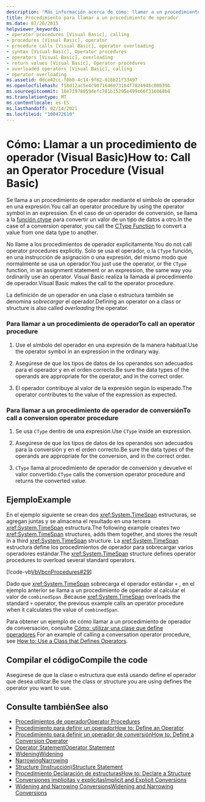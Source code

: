 ```yaml
---
description: 'Más información acerca de cómo: llamar a un procedimiento de operador (Visual Basic)'
title: Procedimiento para llamar a un procedimiento de operador
ms.date: 07/20/2015
helpviewer_keywords:
- operator procedures [Visual Basic], calling
- procedures [Visual Basic], operator
- procedure calls [Visual Basic], operator overloading
- syntax [Visual Basic], Operator procedures
- operators [Visual Basic], overloading
- return values [Visual Basic], Operator procedures
- overloaded operators [Visual Basic], calling
- operator overloading
ms.assetid: 0dce42cc-f0b0-4c14-9f62-018b21f33497
ms.openlocfilehash: f58d12ac5e4c9071646073184f7824946c00b39b
ms.sourcegitcommit: 10e719780594efc781b15295e499c66f316068b8
ms.translationtype: MT
ms.contentlocale: es-ES
ms.lasthandoff: 02/14/2021
ms.locfileid: "100472610"
---
```

# <a name="how-to-call-an-operator-procedure-visual-basic"></a><span data-ttu-id="80854-103">Cómo: Llamar a un procedimiento de operador (Visual Basic)</span><span class="sxs-lookup"><span data-stu-id="80854-103">How to: Call an Operator Procedure (Visual Basic)</span></span>

<span data-ttu-id="80854-104">Se llama a un procedimiento de operador mediante el símbolo de operador en una expresión.</span><span class="sxs-lookup"><span data-stu-id="80854-104">You call an operator procedure by using the operator symbol in an expression.</span></span> <span data-ttu-id="80854-105">En el caso de un operador de conversión, se llama a la [función ctype](../../../language-reference/functions/ctype-function.md) para convertir un valor de un tipo de datos a otro.</span><span class="sxs-lookup"><span data-stu-id="80854-105">In the case of a conversion operator, you call the [CType Function](../../../language-reference/functions/ctype-function.md) to convert a value from one data type to another.</span></span>  
  
 <span data-ttu-id="80854-106">No llame a los procedimientos de operador explícitamente.</span><span class="sxs-lookup"><span data-stu-id="80854-106">You do not call operator procedures explicitly.</span></span> <span data-ttu-id="80854-107">Solo se usa el operador, o la `CType` función, en una instrucción de asignación o una expresión, del mismo modo que normalmente se usa un operador.</span><span class="sxs-lookup"><span data-stu-id="80854-107">You just use the operator, or the `CType` function, in an assignment statement or an expression, the same way you ordinarily use an operator.</span></span> <span data-ttu-id="80854-108">Visual Basic realiza la llamada al procedimiento de operador.</span><span class="sxs-lookup"><span data-stu-id="80854-108">Visual Basic makes the call to the operator procedure.</span></span>  
  
 <span data-ttu-id="80854-109">La definición de un operador en una clase o estructura también se denomina *sobrecargar* el operador.</span><span class="sxs-lookup"><span data-stu-id="80854-109">Defining an operator on a class or structure is also called *overloading* the operator.</span></span>  
  
### <a name="to-call-an-operator-procedure"></a><span data-ttu-id="80854-110">Para llamar a un procedimiento de operador</span><span class="sxs-lookup"><span data-stu-id="80854-110">To call an operator procedure</span></span>  
  
1. <span data-ttu-id="80854-111">Use el símbolo del operador en una expresión de la manera habitual.</span><span class="sxs-lookup"><span data-stu-id="80854-111">Use the operator symbol in an expression in the ordinary way.</span></span>  
  
2. <span data-ttu-id="80854-112">Asegúrese de que los tipos de datos de los operandos son adecuados para el operador y en el orden correcto.</span><span class="sxs-lookup"><span data-stu-id="80854-112">Be sure the data types of the operands are appropriate for the operator, and in the correct order.</span></span>  
  
3. <span data-ttu-id="80854-113">El operador contribuye al valor de la expresión según lo esperado.</span><span class="sxs-lookup"><span data-stu-id="80854-113">The operator contributes to the value of the expression as expected.</span></span>  
  
### <a name="to-call-a-conversion-operator-procedure"></a><span data-ttu-id="80854-114">Para llamar a un procedimiento de operador de conversión</span><span class="sxs-lookup"><span data-stu-id="80854-114">To call a conversion operator procedure</span></span>  
  
1. <span data-ttu-id="80854-115">Se usa `CType` dentro de una expresión.</span><span class="sxs-lookup"><span data-stu-id="80854-115">Use `CType` inside an expression.</span></span>  
  
2. <span data-ttu-id="80854-116">Asegúrese de que los tipos de datos de los operandos son adecuados para la conversión y en el orden correcto.</span><span class="sxs-lookup"><span data-stu-id="80854-116">Be sure the data types of the operands are appropriate for the conversion, and in the correct order.</span></span>  
  
3. <span data-ttu-id="80854-117">`CType` llama al procedimiento de operador de conversión y devuelve el valor convertido.</span><span class="sxs-lookup"><span data-stu-id="80854-117">`CType` calls the conversion operator procedure and returns the converted value.</span></span>  
  
## <a name="example"></a><span data-ttu-id="80854-118">Ejemplo</span><span class="sxs-lookup"><span data-stu-id="80854-118">Example</span></span>  

 <span data-ttu-id="80854-119">En el ejemplo siguiente se crean dos <xref:System.TimeSpan> estructuras, se agregan juntas y se almacena el resultado en una tercera <xref:System.TimeSpan> estructura.</span><span class="sxs-lookup"><span data-stu-id="80854-119">The following example creates two <xref:System.TimeSpan> structures, adds them together, and stores the result in a third <xref:System.TimeSpan> structure.</span></span> <span data-ttu-id="80854-120">La <xref:System.TimeSpan> estructura define los procedimientos de operador para sobrecargar varios operadores estándar.</span><span class="sxs-lookup"><span data-stu-id="80854-120">The <xref:System.TimeSpan> structure defines operator procedures to overload several standard operators.</span></span>  
  
 [!code-vb[VbVbcnProcedures#29](~/samples/snippets/visualbasic/VS_Snippets_VBCSharp/VbVbcnProcedures/VB/Class1.vb#29)]  
  
 <span data-ttu-id="80854-121">Dado que <xref:System.TimeSpan> sobrecarga el operador estándar `+` , en el ejemplo anterior se llama a un procedimiento de operador al calcular el valor de `combinedSpan` .</span><span class="sxs-lookup"><span data-stu-id="80854-121">Because <xref:System.TimeSpan> overloads the standard `+` operator, the previous example calls an operator procedure when it calculates the value of `combinedSpan`.</span></span>  
  
 <span data-ttu-id="80854-122">Para obtener un ejemplo de cómo llamar a un procedimiento de operador de conversación, consulte [Cómo: utilizar una clase que define operadores](./how-to-use-a-class-that-defines-operators.md).</span><span class="sxs-lookup"><span data-stu-id="80854-122">For an example of calling a conversation operator procedure, see [How to: Use a Class that Defines Operators](./how-to-use-a-class-that-defines-operators.md).</span></span>  
  
## <a name="compile-the-code"></a><span data-ttu-id="80854-123">Compilar el código</span><span class="sxs-lookup"><span data-stu-id="80854-123">Compile the code</span></span>  

 <span data-ttu-id="80854-124">Asegúrese de que la clase o estructura que está usando define el operador que desea utilizar.</span><span class="sxs-lookup"><span data-stu-id="80854-124">Be sure the class or structure you are using defines the operator you want to use.</span></span>  
  
## <a name="see-also"></a><span data-ttu-id="80854-125">Consulte también</span><span class="sxs-lookup"><span data-stu-id="80854-125">See also</span></span>

- [<span data-ttu-id="80854-126">Procedimientos de operador</span><span class="sxs-lookup"><span data-stu-id="80854-126">Operator Procedures</span></span>](./operator-procedures.md)
- [<span data-ttu-id="80854-127">Procedimiento para definir un operador</span><span class="sxs-lookup"><span data-stu-id="80854-127">How to: Define an Operator</span></span>](./how-to-define-an-operator.md)
- [<span data-ttu-id="80854-128">Procedimiento para definir un operador de conversión</span><span class="sxs-lookup"><span data-stu-id="80854-128">How to: Define a Conversion Operator</span></span>](./how-to-define-a-conversion-operator.md)
- [<span data-ttu-id="80854-129">Operator Statement</span><span class="sxs-lookup"><span data-stu-id="80854-129">Operator Statement</span></span>](../../../language-reference/statements/operator-statement.md)
- [<span data-ttu-id="80854-130">Widening</span><span class="sxs-lookup"><span data-stu-id="80854-130">Widening</span></span>](../../../language-reference/modifiers/widening.md)
- [<span data-ttu-id="80854-131">Narrowing</span><span class="sxs-lookup"><span data-stu-id="80854-131">Narrowing</span></span>](../../../language-reference/modifiers/narrowing.md)
- [<span data-ttu-id="80854-132">Structure (Instrucción)</span><span class="sxs-lookup"><span data-stu-id="80854-132">Structure Statement</span></span>](../../../language-reference/statements/structure-statement.md)
- [<span data-ttu-id="80854-133">Procedimiento Declaración de estructuras</span><span class="sxs-lookup"><span data-stu-id="80854-133">How to: Declare a Structure</span></span>](../data-types/how-to-declare-a-structure.md)
- [<span data-ttu-id="80854-134">Conversiones implícitas y explícitas</span><span class="sxs-lookup"><span data-stu-id="80854-134">Implicit and Explicit Conversions</span></span>](../data-types/implicit-and-explicit-conversions.md)
- [<span data-ttu-id="80854-135">Widening and Narrowing Conversions</span><span class="sxs-lookup"><span data-stu-id="80854-135">Widening and Narrowing Conversions</span></span>](../data-types/widening-and-narrowing-conversions.md)
